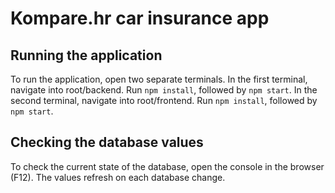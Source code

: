 # Kompare.hr car insurance app

## Running the application

To run the application, open two separate terminals.
In the first terminal, navigate into root/backend. Run `npm install`, followed by `npm start`. 
In the second terminal, navigate into root/frontend. Run `npm install`, followed by `npm start`.

## Checking the database values

To check the current state of the database, open the console in the browser (F12). The values refresh on each database change.
